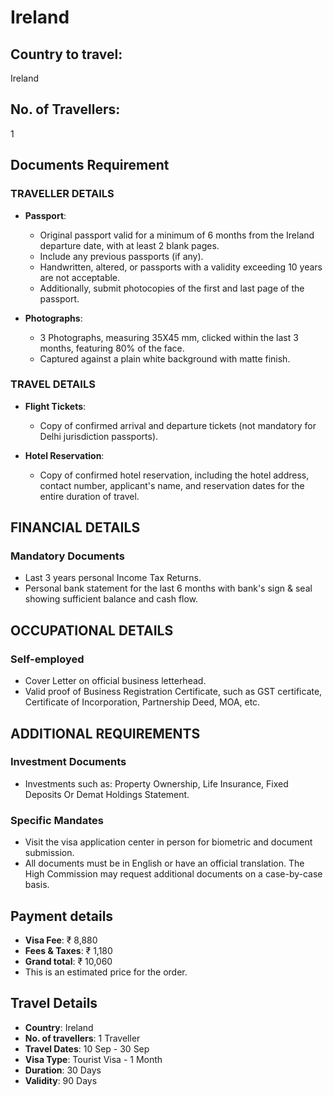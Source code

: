 # Ireland

## Country to travel:
Ireland

## No. of Travellers:
1

## Documents Requirement

### TRAVELLER DETAILS

- **Passport**:
  - Original passport valid for a minimum of 6 months from the Ireland departure date, with at least 2 blank pages.
  - Include any previous passports (if any).
  - Handwritten, altered, or passports with a validity exceeding 10 years are not acceptable.
  - Additionally, submit photocopies of the first and last page of the passport.

- **Photographs**:
  - 3 Photographs, measuring 35X45 mm, clicked within the last 3 months, featuring 80% of the face.
  - Captured against a plain white background with matte finish.

### TRAVEL DETAILS

- **Flight Tickets**:
  - Copy of confirmed arrival and departure tickets (not mandatory for Delhi jurisdiction passports).

- **Hotel Reservation**:
  - Copy of confirmed hotel reservation, including the hotel address, contact number, applicant's name, and reservation dates for the entire duration of travel.

## FINANCIAL DETAILS

### Mandatory Documents
- Last 3 years personal Income Tax Returns.
- Personal bank statement for the last 6 months with bank's sign & seal showing sufficient balance and cash flow.

## OCCUPATIONAL DETAILS

### Self-employed
- Cover Letter on official business letterhead.
- Valid proof of Business Registration Certificate, such as GST certificate, Certificate of Incorporation, Partnership Deed, MOA, etc.

## ADDITIONAL REQUIREMENTS

### Investment Documents
- Investments such as: Property Ownership, Life Insurance, Fixed Deposits Or Demat Holdings Statement.

### Specific Mandates
- Visit the visa application center in person for biometric and document submission.
- All documents must be in English or have an official translation. The High Commission may request additional documents on a case-by-case basis.

## Payment details

- **Visa Fee**: ₹ 8,880
- **Fees & Taxes**: ₹ 1,180
- **Grand total**: ₹ 10,060
- This is an estimated price for the order.

## Travel Details

- **Country**: Ireland
- **No. of travellers**: 1 Traveller
- **Travel Dates**: 10 Sep - 30 Sep
- **Visa Type**: Tourist Visa - 1 Month
- **Duration**: 30 Days
- **Validity**: 90 Days
